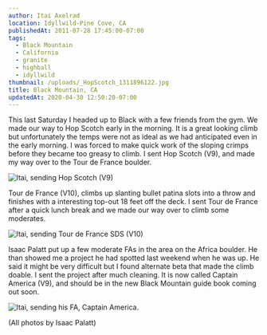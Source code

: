```yaml
---
author: Itai Axelrad
location: Idyllwild-Pine Cove, CA
publishedAt: 2011-07-28 17:45:00-07:00
tags:
  - Black Mountain
  - California
  - granite
  - highball
  - idyllwild
thumbnail: /uploads/_HopScotch_1311896122.jpg
title: Black Mountain, CA
updatedAt: 2020-04-30 12:50:20-07:00
---
```


This last Saturday I headed up to Black with a few friends from the gym. We made our way to Hop Scotch early in the morning. It is a great looking climb but unfortunately the temps were not as ideal as we had anticipated even in the early morning. I was forced to make quick work of the sloping crimps before they became too greasy to climb. I sent Hop Scotch (V9), and made my way over to the Tour de France boulder.

![Itai, sending Hop Scotch (V9)](/uploads/_HopScotch_1311896122.jpg)

Tour de France (V10), climbs up slanting bullet patina slots into a throw and finishes with a interesting top-out 18 feet off the deck. I sent Tour de France after a quick lunch break and we made our way over to climb some moderates.

![Itai, sending Tour de France SDS (V10)](/uploads/_TourdeFrance_1311896122.JPG)

Isaac Palatt put up a few moderate FAs in the area on the Africa boulder. He than showed me a project he had spotted last weekend when he was up. He said it might be very difficult but I found alternate beta that made the climb doable. I sent the project after much cleaning. It is now called Captain America (V9), and should be in the new Black Mountain guide book coming out soon.

![Itai, sending his FA, Captain America.](/uploads/_CaptainAmericaFA_1311896122.JPG)

(All photos by Isaac Palatt)
